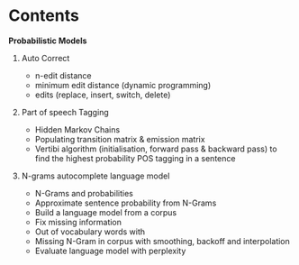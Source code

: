 # Contents

**Probabilistic Models**
1. Auto Correct
    - n-edit distance
    - minimum edit distance (dynamic programming)
    - edits (replace, insert, switch, delete)
    
2. Part of speech Tagging
    - Hidden Markov Chains
    - Populating transition matrix & emission matrix
    - Vertibi algorithm (initialisation, forward pass & backward pass) to find the highest probability POS tagging in a sentence

3. N-grams autocomplete language model
    - N-Grams and probabilities
    - Approximate sentence probability from N-Grams
    - Build a language model from a corpus
    - Fix missing information
    - Out of vocabulary words with <UNK>
    - Missing N-Gram in corpus with smoothing, backoff and interpolation
    - Evaluate language model with perplexity
